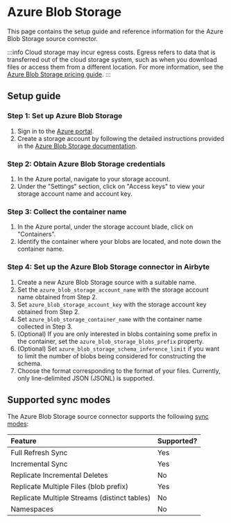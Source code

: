 # Azure Blob Storage

This page contains the setup guide and reference information for the Azure Blob Storage source connector.

:::info
Cloud storage may incur egress costs. Egress refers to data that is transferred out of the cloud storage system, such as when you download files or access them from a different location. For more information, see the [Azure Blob Storage pricing guide](https://azure.microsoft.com/en-us/pricing/details/storage/blobs/).
:::

## Setup guide

### Step 1: Set up Azure Blob Storage

1. Sign in to the [Azure portal](https://portal.azure.com/).
2. Create a storage account by following the detailed instructions provided in the [Azure Blob Storage documentation](https://docs.microsoft.com/en-us/azure/storage/common/storage-account-create?tabs=azure-portal).

### Step 2: Obtain Azure Blob Storage credentials

1. In the Azure portal, navigate to your storage account.
2. Under the "Settings" section, click on "Access keys" to view your storage account name and account key.

### Step 3: Collect the container name

1. In the Azure portal, under the storage account blade, click on "Containers".
2. Identify the container where your blobs are located, and note down the container name.

### Step 4: Set up the Azure Blob Storage connector in Airbyte

1. Create a new Azure Blob Storage source with a suitable name.
2. Set the `azure_blob_storage_account_name` with the storage account name obtained from Step 2.
3. Set `azure_blob_storage_account_key` with the storage account key obtained from Step 2.
4. Set `azure_blob_storage_container_name` with the container name collected in Step 3.
5. (Optional) If you are only interested in blobs containing some prefix in the container, set the `azure_blob_storage_blobs_prefix` property.
6. (Optional) Set `azure_blob_storage_schema_inference_limit` if you want to limit the number of blobs being considered for constructing the schema.
7. Choose the format corresponding to the format of your files. Currently, only line-delimited JSON (JSONL) is supported.

## Supported sync modes

The Azure Blob Storage source connector supports the following [sync modes](https://docs.airbyte.com/cloud/core-concepts#connection-sync-modes):

| Feature                                        | Supported? |
|:-----------------------------------------------| :--------- |
| Full Refresh Sync                              | Yes        |
| Incremental Sync                               | Yes        |
| Replicate Incremental Deletes                  | No         |
| Replicate Multiple Files \(blob prefix\)       | Yes        |
| Replicate Multiple Streams \(distinct tables\) | No         |
| Namespaces                                     | No         |

